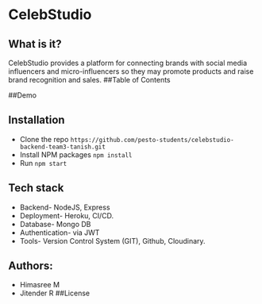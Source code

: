 

# CelebStudio
## What is it?
CelebStudio provides  a  platform  for  connecting  brands  with  social  media  influencers and  micro-influencers
so  they  may  promote  products  and  raise  brand  recognition and sales.
##Table of Contents

##Demo

## Installation
- Clone the repo
`https://github.com/pesto-students/celebstudio-backend-team3-tanish.git`
- Install NPM packages `npm install`
- Run `npm start`

## Tech stack
- Backend- NodeJS, Express
- Deployment- Heroku, CI/CD.
- Database- Mongo DB
- Authentication- via JWT 
- Tools- Version Control System (GIT), Github, Cloudinary.
## Authors:
- Himasree M
- Jitender R
##License
